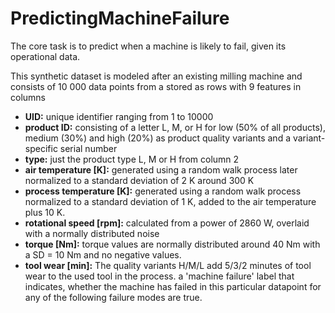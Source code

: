 # PredictingMachineFailure
The core task is to predict when a machine is likely to fail, given its operational data.

This synthetic dataset is modeled after an existing milling machine and consists of 10 000 data points from a stored as rows with 9 features in columns

* **UID:** unique identifier ranging from 1 to 10000
* **product ID:** consisting of a letter L, M, or H for low (50% of all products), medium (30%) and high (20%) as product quality variants and a variant-specific serial number
* **type:** just the product type L, M or H from column 2
* **air temperature [K]:** generated using a random walk process later normalized to a standard deviation of 2 K around 300 K
* **process temperature [K]:** generated using a random walk process normalized to a standard deviation of 1 K, added to the air temperature plus 10 K.
* **rotational speed [rpm]:** calculated from a power of 2860 W, overlaid with a normally distributed noise
* **torque [Nm]:** torque values are normally distributed around 40 Nm with a SD = 10 Nm and no negative values.
* **tool wear [min]:** The quality variants H/M/L add 5/3/2 minutes of tool wear to the used tool in the process.
a 'machine failure' label that indicates, whether the machine has failed in this particular datapoint for any of the following failure modes are true.
